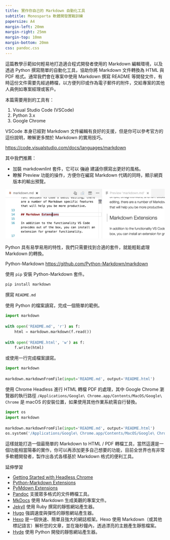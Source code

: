 ```yaml
---
title: 實作你自己的 Markdown 自動化工具
subtitle: Monosparta 軟體開發實戰訓練
papersize: A4
margin-left: 20mm
margin-right: 25mm
margin-top: 10mm
margin-bottom: 20mm
css: pandoc.css
---
```


這篇教學示範如何輕易地打造適合程式開發者使用的 Markdown 編輯環境，以及透過 Python 撰寫簡單的自動化工具，協助你將 Markdown 文件轉換為 HTML 與 PDF 格式。通常我們會在專案中使用 Markdown 撰寫 README 等開發文件，有時這份文件需要先經過轉檔，以方便列印或作為電子郵件的附件，交給專案的其他人員例如專案經理或客戶。

本篇需要用到的工具有：

1. Visual Studio Code (VSCode)
2. Python 3.x
3. Google Chrome

VSCode 本身已經對 Markdown 文件編輯有良好的支援，但是你可以參考官方的這份說明，瞭解更多關於 Markdown 的實用技巧。

https://code.visualstudio.com/docs/languages/markdown

其中我們推薦：

* 加裝 markdownlint 套件，它可以 ~~強迫~~ 建議你撰寫出更好的風格。
* 瞭解 Preview 功能的操作，方便你在編寫 Markdown 代碼的同時，顯示網頁版本的輸出預覽。

![vscode + markdown](vscode-markdown.jpg)

Python 具有易學易用的特性，我們只需要找到合適的套件，就能輕鬆處理 Markdown 的轉換。

Python-Markdown
https://github.com/Python-Markdown/markdown

使用 `pip` 安裝 Python-Markdown 套件。

``` bash
pip install markdown
```

撰寫 `README.md`

使用 Python 的檔案讀寫，完成一個簡單的範例。

``` python
import markdown

with open('README.md', 'r') as f:
    html = markdown.markdown(f.read())

with open('README.html', 'w') as f:
    f.write(html)
```

或使用一行完成檔案讀寫。

``` python
import markdown

markdown.markdownFromFile(input='README.md', output='README.html')
```

使用 Chrome Headless 進行 HTML 轉檔 PDF 的處理，其中 Google Chrome 瀏覽器的執行路徑 `/Applications/Google\ Chrome.app/Contents/MacOS/Google\ Chrome` 是 macOS 的安裝位置，如果使用其他作業系統需自行替換。

``` python
import os
import markdown

markdown.markdownFromFile(input='README.md', output='README.html')
os.system('/Applications/Google\ Chrome.app/Contents/MacOS/Google\ Chrome --headless --run-all-compositor-stages-before-draw --print-to-pdf-no-header --print-to-pdf=README.pdf --disable-gpu README.html')
```

這樣就能打造一個最簡單的 Markdown to HTML / PDF 轉檔工具，當然這還是一個功能相當陽春的實作，你可以再添加更多自己想要的功能，目前全世界也有非常多軟體開發者，製作出各式各樣基於 Markdown 格式的便利工具。

延伸學習

* [Getting Started with Headless Chrome](https://developers.google.com/web/updates/2017/04/headless-chrome)
* [Python-Markdown Extensions](https://python-markdown.github.io/extensions/)
* [PyMdown Extensions](https://facelessuser.github.io/pymdown-extensions/)
* [Pandoc](https://pandoc.org/) 支援眾多格式的文件轉檔工具。
* [MkDocs](https://www.mkdocs.org/) 使用 Markdown 生成美觀的專案文件。
* [Jekyll](https://jekyllrb.com/) 使用 Ruby 撰寫的靜態網站產生器。
* [Hugo](https://gohugo.io/) 強調速度與彈性的靜態網站產生器。
* [Hexo](https://hexo.io/) 是一個快速、簡單且強大的網誌框架。Hexo 使用 Markdown（或其他標記語言）解析您的文章，並在幾秒鐘內，透過漂亮的主題產生靜態檔案。
* [Hyde](https://hyde.github.io/) 使用 Python 開發的靜態網站產生器。